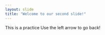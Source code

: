 ```yaml
---
layout: slide
title: "Welcome to our second slide!"
---
```

This is a practice
Use the left arrow to go back!

